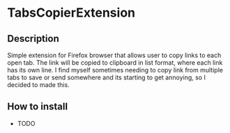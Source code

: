 # TabsCopierExtension

## Description
Simple extension for Firefox browser that allows user to copy links to each open tab. The link will be copied to clipboard in list format, where each link has its own line.
I find myself sometimes needing to copy link from multiple tabs to save or send somewhere and its starting to get annoying, so I decided to made this.

## How to install
- TODO